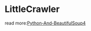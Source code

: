# LittleCrawler

read more:[Python-And-BeautifulSoup4](http://lanffy.github.io/2017/07/23/Python-And-BeautifulSoup4)
